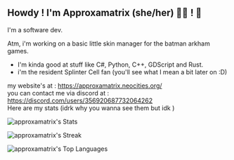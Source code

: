 ## Howdy ! I'm Approxamatrix (she/her) 🏳️‍⚧️ ! 👋

I'm a software dev. 

Atm, i'm working on a basic little skin manager for the batman arkham games.

- I'm kinda good at stuff like C#, Python, C++, GDScript and Rust.
- i'm the resident Splinter Cell fan (you'll see what I mean a bit later on :D)
  


my website's at : https://approxamatrix.neocities.org/ \
you can contact me via discord at : https://discord.com/users/356920687732064262 \
Here are my stats (idrk why you wanna see them but idk ) 



![approxamatrix's Stats](https://github-readme-stats.vercel.app/api?username=approxamatrix&theme=vue-dark&show_icons=true&hide_border=false&count_private=true)

![approxamatrix's Streak](https://github-readme-streak-stats.herokuapp.com/?user=approxamatrix&theme=vue-dark&hide_border=false)

![approxamatrix's Top Languages](https://github-readme-stats.vercel.app/api/top-langs/?username=approxamatrix&theme=vue-dark&show_icons=true&hide_border=false&layout=compact)



<!--
**Approxamatrix/Approxamatrix** is a ✨ _special_ ✨ repository because its `README.md` (this file) appears on your GitHub profile.

Here are some ideas to get you started:

- 🔭 I’m currently working on ...
- 🌱 I’m currently learning ...
- 👯 I’m looking to collaborate on ...
- 🤔 I’m looking for help with ...
- 💬 Ask me about ...
- 📫 How to reach me: ...
- 😄 Pronouns: ...
- ⚡ Fun fact: ...
-->
